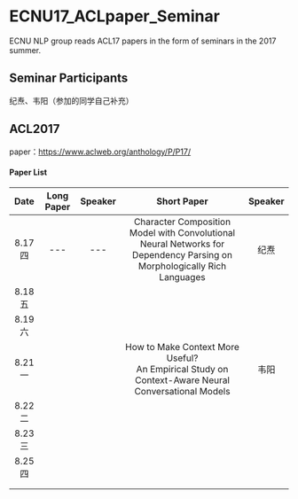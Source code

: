# ECNU17_ACLpaper_Seminar

ECNU NLP group reads ACL17 papers in the form of seminars in the 2017 summer.



## Seminar Participants

纪焘、韦阳（参加的同学自己补充）



## ACL2017

paper：https://www.aclweb.org/anthology/P/P17/



#### Paper List

|  Date  | Long Paper | Speaker |               Short Paper                | Speaker |
| :----: | :--------: | :-----: | :--------------------------------------: | :-----: |
| 8.17 四 |    ---     |   ---   | Character Composition Model with Convolutional Neural Networks for Dependency Parsing on Morphologically Rich Languages |   纪焘    |
| 8.18 五 |            |         |                                          |         |
| 8.19 六 |            |         |                                          |         |
| 8.21 一 |            |         | How to Make Context More Useful?</br>An Empirical Study on Context-Aware Neural Conversational Models |   韦阳   |
| 8.22 二 |            |         |                                          |         |
| 8.23 三 |            |         |                                          |         |
| 8.25 四 |            |         |                                          |         |
|        |            |         |                                          |         |
|        |            |         |                                          |         |

